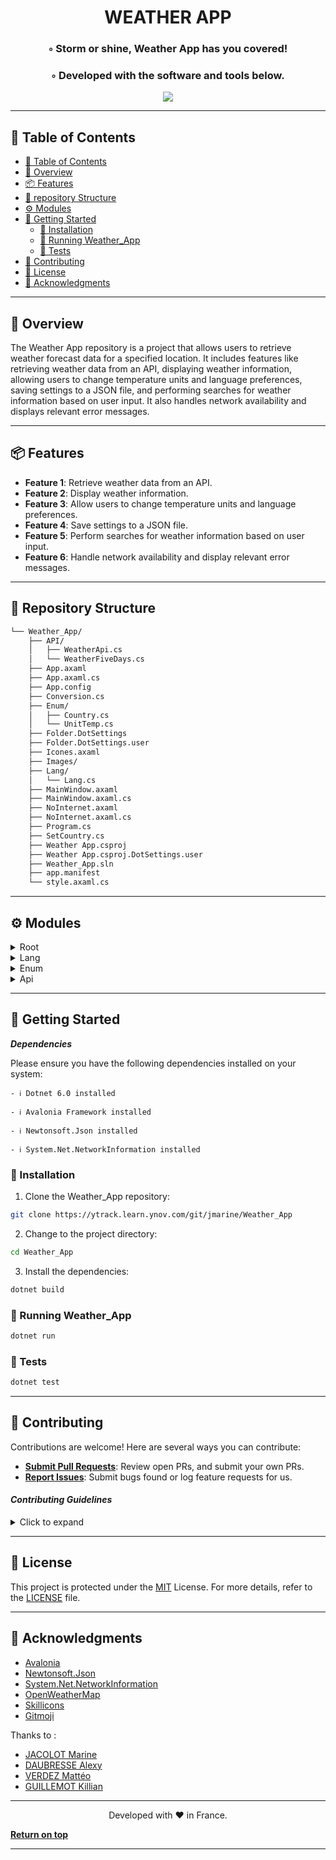 <!---->

<div align="center">
    <h1>WEATHER APP</h1>
    <h3>◦ Storm or shine, Weather App has you covered!</h3>
    <h3>◦ Developed with the software and tools below.</h3>
</div>

<p align="center">
  <a href="https://skillicons.dev">
    <img src=https://skillicons.dev/icons?i=cs,git,idea />
  </a>
</p>

---

## 📖 Table of Contents
- [📖 Table of Contents](#-table-of-contents)
- [📍 Overview](#-overview)
- [📦 Features](#-features)
- [📂 repository Structure](#-repository-structure)
- [⚙️ Modules](#modules)
- [🚀 Getting Started](#-getting-started)
    - [🔧 Installation](#-installation)
    - [🤖 Running Weather_App](#-running-Weather_App)
    - [🧪 Tests](#-tests)
- [🤝 Contributing](#-contributing)
- [📄 License](#-license)
- [👏 Acknowledgments](#-acknowledgments)

---


## 📍 Overview

The Weather App repository is a project that allows users to retrieve weather forecast data for a specified location. It includes features like retrieving weather data from an API, displaying weather information, allowing users to change temperature units and language preferences, saving settings to a JSON file, and performing searches for weather information based on user input. It also handles network availability and displays relevant error messages.

---

## 📦 Features

- **Feature 1**: Retrieve weather data from an API.
- **Feature 2**: Display weather information.
- **Feature 3**: Allow users to change temperature units and language preferences.
- **Feature 4**: Save settings to a JSON file.
- **Feature 5**: Perform searches for weather information based on user input.
- **Feature 6**: Handle network availability and display relevant error messages.

---


## 📂 Repository Structure

```sh
└── Weather_App/
    ├── API/
    │   ├── WeatherApi.cs
    │   └── WeatherFiveDays.cs
    ├── App.axaml
    ├── App.axaml.cs
    ├── App.config
    ├── Conversion.cs
    ├── Enum/
    │   ├── Country.cs
    │   └── UnitTemp.cs
    ├── Folder.DotSettings
    ├── Folder.DotSettings.user
    ├── Icones.axaml
    ├── Images/
    ├── Lang/
    │   └── Lang.cs
    ├── MainWindow.axaml
    ├── MainWindow.axaml.cs
    ├── NoInternet.axaml
    ├── NoInternet.axaml.cs
    ├── Program.cs
    ├── SetCountry.cs
    ├── Weather App.csproj
    ├── Weather App.csproj.DotSettings.user
    ├── Weather_App.sln
    ├── app.manifest
    └── style.axaml.cs

```

---


## ⚙️ Modules

<details closed><summary>Root</summary>

| File                                                                                                                                               | Summary                                                                                                                                                                                                                                                                                                                                                                                                                                           |
|----------------------------------------------------------------------------------------------------------------------------------------------------| ---                                                                                                                                                                                                                                                                                                                                                                                                                                               |
| [app.manifest](https://ytrack.learn.ynov.com/git/jmarine/Weather_App/src/branch/master/app.manifest)                                               | The code represents the directory structure of a Weather App project, organized into different folders and files. The "app.manifest" file contains XML code that defines the compatibility of the application with different versions of Windows. It ensures that the application has been tested and designed to work on Windows 10.                                                                                                             |
| [Weather_App.sln](https://ytrack.learn.ynov.com/git/jmarine/Weather_App/src/branch/master/Weather_App.sln)                                         | This code represents the directory structure of a Weather App project. It includes various files and folders such as API for weather data, App.axaml for the application interface, Enum for country and temperature unit options, Lang for language translations, MainWindow for the main window interface, and NoInternet for handling internet connectivity issues. The code also includes project configurations for different CPU platforms. |
| [Weather App.csproj.DotSettings.user](https://ytrack.learn.ynov.com/git/jmarine/Weather_App/src/branch/master/Weather+App.csproj.DotSettings.user) | The code is a snippet from the Weather App project's.csproj.DotSettings.user file. It defines two entries for ignored paths and paths with incorrect casing during code inspection. One entry points to the "icon.png" file located in the project directory, and the other entry specific to the user's home directory.                                                                                                                          |
| [Weather App.csproj](https://ytrack.learn.ynov.com/git/jmarine/Weather_App/src/branch/master/Weather+App.csproj)                                   | The code is a project file for a Weather App written in C#. It includes references to various Avalonia packages for UI development, as well as Newtonsoft.Json for JSON parsing. The app supports.NET 6.0 and includes an application manifest. It also includes item groups for the solution file and resources like images.                                                                                                                     |
| [SetCountry.cs](https://ytrack.learn.ynov.com/git/jmarine/Weather_App/src/branch/master/SetCountry.cs)                                             | The code in SetCountry.cs provides a method, "SetCountryEnum", that sets the chosen country based on the provided index. It uses a switch statement to assign the appropriate country enum value to the "Country" property in the "MainWindow" class. If the index provided is not within the range of available countries, it defaults to English.                                                                                               |
| [Program.cs](https://ytrack.learn.ynov.com/git/jmarine/Weather_App/src/branch/master/Program.cs)                                                   | The code in the Program.cs file initializes and configures an Avalonia application for a Weather App. It ensures that the necessary dependencies and fonts are detected and used. The application is then started with a classic desktop lifetime. The code also includes comments explaining the purpose and usage of the different sections.                                                                                                    |
| [NoInternet.axaml.cs](https://ytrack.learn.ynov.com/git/jmarine/Weather_App/src/branch/master/NoInternet.axaml.cs)                                 | This code is part of a weather app project. The code represents the functionality of the "NoInternet" page in the app. It checks if there is an internet connection available using the NetworkInterface class. If an internet connection is available, it opens the MainWindow and closes the current page.                                                                                                                                      |
| [NoInternet.axaml](https://ytrack.learn.ynov.com/git/jmarine/Weather_App/src/branch/master/NoInternet.axaml)                                       | The code above represents the XAML markup for a window titled "NoInternet". The window contains a grid with one row, and within the row, there is a text block displaying the message "No Internet Connection" with a font size of 20. There is also a button within the grid that triggers an event when clicked.                                                                                                                                |
| [MainWindow.axaml.cs](https://ytrack.learn.ynov.com/git/jmarine/Weather_App/src/branch/master/MainWindow.axaml.cs)                                 | This code represents the main functionality of a Weather App. It includes features such as retrieving weather data from an API, displaying weather information, allowing the user to change temperature units and language preferences, saving settings to a JSON file, and performing searches for weather information based on user input. The code also handles network availability and displays error messages when necessary.               |
| [MainWindow.axaml](https://ytrack.learn.ynov.com/git/jmarine/Weather_App/src/branch/master/MainWindow.axaml)                                       | HTTPStatus Exception: 400                                                                                                                                                                                                                                                                                                                                                                                                                         |
| [Icones.axaml](https://ytrack.learn.ynov.com/git/jmarine/Weather_App/src/branch/master/Icones.axaml)                                               | The code is a XAML file that contains styles for an application's user interface. It defines a preview container with a border and allows for the addition of controls for previewing purposes. Additionally, the file provides a section for defining styles that can be applied to various UI elements within the application.                                                                                                                  |
| [Folder.DotSettings.user](https://ytrack.learn.ynov.com/git/jmarine/Weather_App/src/branch/master/Folder.DotSettings.user)                         | This code applies a specific exclusion rule in a DotSettings.user file located in the Folder.DotSettings.user path. The rule excludes a specific file (MainWindow.axaml.cs) from code inspections in the Visual Studio IDE.                                                                                                                                                                                                                       |
| [Folder.DotSettings](https://ytrack.learn.ynov.com/git/jmarine/Weather_App/src/branch/master/Folder.DotSettings)                                   | The code in Folder.DotSettings is a resource dictionary in XAML format. It sets the value of a property called "/Default/CodeEditing/SuppressNullableWarningFix/Enabled/@EntryValue" to False. This property is related to suppressing Nullable Warning Fix in code editing.                                                                                                                                                                      |
| [Conversion.cs](https://ytrack.learn.ynov.com/git/jmarine/Weather_App/src/branch/master/Conversion.cs)                                             | The "Conversion.cs" file contains a class called "Conversion" that provides several static methods for unit conversion and other operations. The methods include converting Kelvin temperature to Celsius or Fahrenheit, getting the two-letter country code based on a country name, and downloading an image from a URL to a specified location.                                                                                                |
| [App.config](https://ytrack.learn.ynov.com/git/jmarine/Weather_App/src/branch/master/App.config)                                                   | The code represents a directory tree structure of a Weather App project, containing various files and folders. The App.config file contains configuration settings for the application, including an API key.                                                                                                                                                                                                                                     |
| [App.axaml.cs](https://ytrack.learn.ynov.com/git/jmarine/Weather_App/src/branch/master/App.axaml.cs)                                               | The code represents the main entry point of the Weather App application. It checks if the device has an active network connection using the NetworkInterface class. If there is a network connection, it creates an instance of the MainWindow class and sets it as the main window of the application. If there is no network connection, it creates an instance of the NoInternet class and sets it as the main window.                         |
| [App.axaml](https://ytrack.learn.ynov.com/git/jmarine/Weather_App/src/branch/master/App.axaml)                                                     | This code is an XML file that belongs to an Avalonia UI project for a Weather App. It defines the application's main window layout and styling. The code imports the FluentTheme and references an Icones.axaml file for additional styles. It also specifies the RequestedThemeVariant as "Default", which means the app will follow the system's theme variant (e.g., Dark or Light).                                                           |

</details>

<details closed><summary>Lang</summary>

| File                                                                    | Summary                                                                                                                                                                                                                                                                                                                                                                                                                                                                                                       |
| ---                                                                     | ---                                                                                                                                                                                                                                                                                                                                                                                                                                                                                                           |
| [Lang.cs](https://ytrack.learn.ynov.com/git/jmarine/Weather_App/src/branch/master/Lang/Lang.cs) | The code in the Lang/Lang.cs file provides a method to convert a language name into its corresponding language code. It includes a switch statement that takes a language name as an input and returns the corresponding language code based on that name. The supported language names and their corresponding codes are listed in the switch cases. If the input language name does not match any of the supported names, the method defaults to returning "en" as the language code, representing English. |

</details>

<details closed><summary>Enum</summary>

| File                                                                            | Summary                                                                                                                                                                                                           |
| ---                                                                             | ---                                                                                                                                                                                                               |
| [UnitTemp.cs](https://ytrack.learn.ynov.com/git/jmarine/Weather_App/src/branch/master/Enum/UnitTemp.cs) | The code defines an enumeration called UnitTemp within the Enum namespace of the Weather_App project. The enumeration represents three different temperature units: Celsius, Fahrenheit, and Kelvin.              |
| [Country.cs](https://ytrack.learn.ynov.com/git/jmarine/Weather_App/src/branch/master/Enum/Country.cs)   | The code in the "Enum/Country.cs" file defines an enumeration called "Country". It contains a list of country names in different languages that are used as options for selecting the country in the Weather App. |

</details>

<details closed><summary>Api</summary>

| File                                                                                         | Summary                                                                                                                                                                                                                                                                                                                                                                                                                                                                                                                                                                                        |
| ---                                                                                          | ---                                                                                                                                                                                                                                                                                                                                                                                                                                                                                                                                                                                            |
| [WeatherFiveDays.cs](https://ytrack.learn.ynov.com/git/jmarine/Weather_App/src/branch/master/API/WeatherFiveDays.cs) | The code represents a WeatherFiveDays class that is responsible for making API requests to retrieve weather data for the next five days. It uses the OpenWeatherMap API and requires an API key to authorize the requests. The GetWeatherFiveDays method takes in the location (name and country) and returns the weather forecast for the specified location. The response is deserialized into a Weather5Days object, which contains various details about the weather for each day. The class also includes nested classes that represent the different properties of the weather forecast. |
| [WeatherApi.cs](https://ytrack.learn.ynov.com/git/jmarine/Weather_App/src/branch/master/API/WeatherApi.cs)           | The code represents a WeatherApi class that is responsible for making API calls to retrieve weather forecast data. It uses the HttpClient class to send HTTP requests and the Newtonsoft.Json library to deserialize the response into an instance of the ApiClass model. The GetWeatherForecast method takes in the name of a location and its country and returns weather forecast data for that location. The API key is obtained from the configuration settings.                                                                                                                          |

</details>

---

## 🚀 Getting Started

***Dependencies***

Please ensure you have the following dependencies installed on your system:

`- ℹ️ Dotnet 6.0 installed`

`- ℹ️ Avalonia Framework installed`

`- ℹ️ Newtonsoft.Json installed`

`- ℹ️ System.Net.NetworkInformation installed`

### 🔧 Installation

1. Clone the Weather_App repository:
```sh
git clone https://ytrack.learn.ynov.com/git/jmarine/Weather_App
```

2. Change to the project directory:
```sh
cd Weather_App
```

3. Install the dependencies:
```sh
dotnet build
```

### 🤖 Running Weather_App

```sh
dotnet run
```

### 🧪 Tests
```sh
dotnet test
```

---

## 🤝 Contributing

Contributions are welcome! Here are several ways you can contribute:

- **[Submit Pull Requests](https://ytrack.learn.ynov.com/git/jmarine/Weather_App/src/branch/master/CONTRIBUTING.md)**: Review open PRs, and submit your own PRs.
- **[Report Issues](https://ytrack.learn.ynov.com/git/jmarine/Weather_App/issues)**: Submit bugs found or log feature requests for us.

#### *Contributing Guidelines*

<details closed>
<summary>Click to expand</summary>

1. **Fork the Repository**: Start by forking the project repository to your Gitea account.
2. **Clone Locally**: Clone the forked repository to your local machine using a Git client.
   ```sh
   git clone <your-forked-repo-url>
   ```
3. **Create a New Branch**: Always work on a new branch, giving it a descriptive name.
   ```sh
   git checkout -b new-feature-x
   ```
4. **Make Your Changes**: Develop and test your changes locally.
5. **Commit Your Changes**: Commit with a clear and concise message describing your updates.
   ```sh
   git commit -m 'Implemented new feature x.'
   ```
6. **Push to Gitea**: Push the changes to your forked repository.
   ```sh
   git push origin new-feature-x
   ```
7. **Submit a Pull Request**: Create a PR against the original project repository. Clearly describe the changes and their motivations.

Once your PR is reviewed and approved, it will be merged into the main branch.

</details>

---

## 📄 License


This project is protected under the [MIT](https://choosealicense.com/licenses/mit) License. For more details, refer to the [LICENSE](LICENSE) file.

---

## 👏 Acknowledgments

- [Avalonia](https://avaloniaui.net)
- [Newtonsoft.Json](https://www.newtonsoft.com/json)
- [System.Net.NetworkInformation](https://docs.microsoft.com/en-us/dotnet/api/system.net.networkinformation?view=net-6.0)
- [OpenWeatherMap](https://openweathermap.org/api)
- [Skillicons](https://skillicons.dev)
- [Gitmoji](https://gitmoji.dev)

Thanks to :
- [JACOLOT Marine](mailto:marine.jacolot@ynov.com)
- [DAUBRESSE Alexy](mailto:alexy.daubresse@ynov.com)
- [VERDEZ Mattéo](mailto:matteo.verdez@ynov.com)
- [GUILLEMOT Killian](mailto:killian.guillemot@ynov.com)
---

<div align="center">
    <p>Developed with ❤️ in France.</p>
</div>

[**Return on top**](#-table-of-contents)

---

